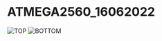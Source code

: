 # ATMEGA2560_16062022
![TOP](https://user-images.githubusercontent.com/34035083/174020183-f40b5502-1915-45e8-a4c3-7211883b5f85.jpg)
![BOTTOM](https://user-images.githubusercontent.com/34035083/174020198-e26337b1-c751-4dbe-a42a-9810367a4a15.jpg)
